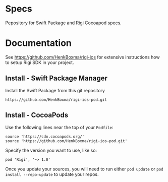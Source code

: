 # Specs
Pepository for Swift Package and Rigi Cocoapod specs.

# Documentation

See https://github.com/HenkBoxma/rigi-ios for extensive instructions how to setup Rigi SDK in your project.


## Install - Swift Package Manager

Install the Swift Package from this git repository

```
https://github.com/HenkBoxma/rigi-ios-pod.git
```

## Install - CocoaPods

Use the following lines near the top of your `Podfile`:

```
source 'https://cdn.cocoapods.org/'
source 'https://github.com/HenkBoxma/rigi-ios-pod.git'
```

Specify the version you want to use, like so:

```
pod 'Rigi', '~> 1.0'
```

Once you update your sources, you will need to run either `pod update` or `pod install --repo-update` to update your repos.
